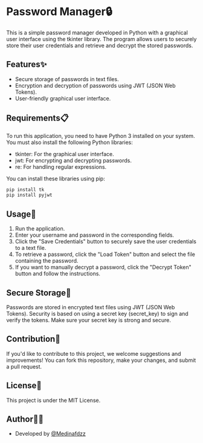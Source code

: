 # Password Manager🔒

This is a simple password manager developed in Python with a graphical user interface using the tkinter library. The program allows users to securely store their user credentials and retrieve and decrypt the stored passwords.

## Features✨

- Secure storage of passwords in text files.
- Encryption and decryption of passwords using JWT (JSON Web Tokens).
- User-friendly graphical user interface.

## Requirements📋

To run this application, you need to have Python 3 installed on your system. You must also install the following Python libraries:

- tkinter: For the graphical user interface.
- jwt: For encrypting and decrypting passwords.
- re: For handling regular expressions.

You can install these libraries using pip:

```bash
pip install tk
pip install pyjwt
```
## Usage🚀

1. Run the application. 
2. Enter your username and password in the corresponding fields. 
3. Click the "Save Credentials" button to securely save the user credentials to a text file. 
4. To retrieve a password, click the "Load Token" button and select the file containing the password. 
5. If you want to manually decrypt a password, click the "Decrypt Token" button and follow the instructions. 

## Secure Storage🔐

Passwords are stored in encrypted text files using JWT (JSON Web Tokens). Security is based on using a secret key (secret_key) to sign and verify the tokens. Make sure your secret key is strong and secure.

## Contribution🤝

If you'd like to contribute to this project, we welcome suggestions and improvements! You can fork this repository, make your changes, and submit a pull request.

## License📜

This project is under the MIT License.

## Author👨‍💻

- Developed by [@Medinafdzz](https://github.com/medinafdzz)
